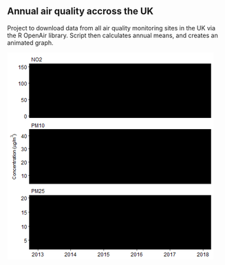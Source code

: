 ## Annual air quality accross the UK

Project to download data from all air quality  monitoring sites in the UK via the R OpenAir library. Script then calculates annual means, and creates an animated graph.

![animated air quality graph](https://github.com/JimShady/uk_monitoring_sites_data/blob/master/file4068548c6e73.gif)
